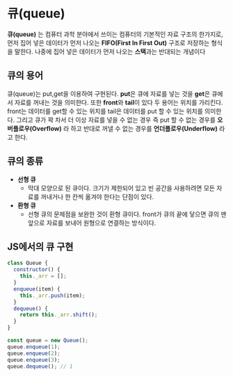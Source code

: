 # 큐(queue)

**큐(queue)** 는 컴퓨터 과학 분야에서 쓰이는 컴퓨터의 기본적인 자료 구조의 한가지로,
먼저 집어 넣은 데이터가 먼저 나오는 **FIFO(First In First Out)** 구조로 저장하는 형식을 말한다.
나중에 집어 넣은 데이터가 먼저 나오는 **스택**과는 반대되는 개념이다



## 큐의 용어

큐(queue)는 put,get을 이용하여 구현된다. **put**은 큐에 자료를 넣는 것을 **get**은 큐에서 자료를
꺼내는 것을 의미한다. 또한 **front**와 **tail**이 있다 두 용어는 위치를 가리킨다. front는 데이터를
get할 수 있는 위치를 tail은 데이터를 put 할 수 있는 위치를 의미한다. 그리고 큐가 꽉 차서
더 이상 자료를 넣을 수 없는 경우 즉 put 할 수 없는 경우를 **오버플로우(Overflow)** 라 하고
반대로 꺼낼 수 없는 경우를 **언더플로우(Underflow)** 라고 한다.



## 큐의 종류

* **선형 큐**
  * 막대 모양으로 된 큐이다. 크기가 제한되어 있고 빈 공간을 사용하려면 모든 자료를 꺼내거나
    한 칸씩 옮겨야 한다는 단점이 있다.
* **환형 큐**
  * 선형 큐의 문제점을 보완한 것이 환형 큐이다. front가 큐의 끝에 닿으면 큐의
    맨 앞으로 자료를 보내어 원형으로 연결하는 방식이다.



## JS에서의 큐 구현

```javascript
class Queue {
  constructor() {
    this._arr = [];
  }
  enqueue(item) {
    this._arr.push(item);
  }
  dequeue() {
    return this._arr.shift();
  }
}

const queue = new Queue();
queue.enqueue(1);
queue.enqueue(2);
queue.enqueue(3);
queue.dequeue(); // 1
```

